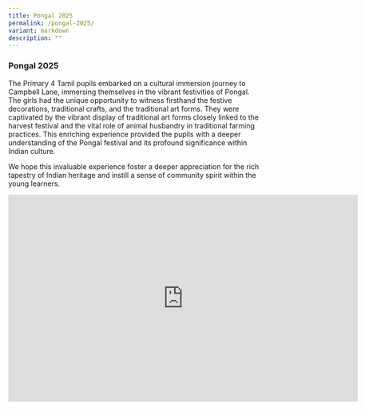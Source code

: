 ```yaml
---
title: Pongal 2025
permalink: /pongal-2025/
variant: markdown
description: ""
---
```

### **Pongal 2025**

The Primary 4 Tamil pupils embarked on a cultural immersion journey to Campbell Lane, immersing themselves in the vibrant festivities of Pongal. The girls had the unique opportunity to witness firsthand the festive decorations, traditional crafts, and the traditional art forms. They were captivated by the vibrant display of traditional art forms closely linked to the harvest festival and the vital role of animal husbandry in traditional farming practices. This enriching experience provided the pupils with a deeper understanding of the Pongal festival and its profound significance within Indian culture.

We hope this invaluable experience foster a deeper appreciation for the rich tapestry of Indian heritage and instill a sense of community spirit within the young learners.

<center><iframe allowfullscreen="" allow="accelerometer; autoplay; clipboard-write; encrypted-media; gyroscope; picture-in-picture; web-share" frameborder="0" title="YouTube video player" src="https://www.youtube.com/embed/oSsNoOipkoA?si=iM2kmmYLfvj1etgk" height="415" width="700"></iframe></center>